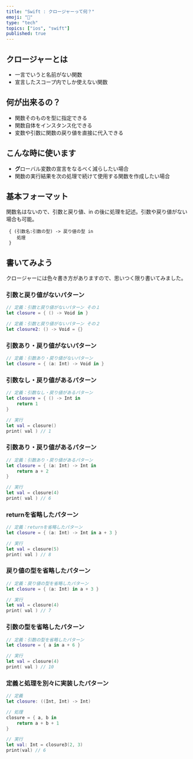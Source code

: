 ```yaml
---
title: "Swift : クロージャーって何？"
emoji: "🙌"
type: "tech"
topics: ["ios", "swift"]
published: true
---
```


## クロージャーとは

- 一言でいうと名前がない関数
- 宣言したスコープ内でしか使えない関数

## 何が出来るの？

- 関数そのものを型に指定できる
- 関数自体をインスタンス化できる
- 変数や引数に関数の戻り値を直接に代入できる

## こんな時に使います

- **グ**ローバル変数の宣言をなるべく減らしたい場合
- 関数の実行結果を次の処理で続けて使用する関数を作成したい場合

## 基本フォーマット

関数名はないので、引数と戻り値、in の後に処理を記述。引数や戻り値がない場合も可能。

```
 { (引数名:引数の型) -> 戻り値の型 in
    処理
 }
```

## 書いてみよう

クロージャーには色々書き方がありますので、思いつく限り書いてみました。

### 引数と戻り値がないパターン

```swift
// 定義：引数と戻り値がないパターン その１
let closure = { () -> Void in }

// 定義：引数と戻り値がないパターン その２
let closure2: () -> Void = {}
```

### 引数あり・戻り値がないパターン

```swift
// 定義：引数あり・戻り値がないパターン
let closure = { (a: Int) -> Void in }
```

### 引数なし・戻り値があるパターン

```swift
// 定義：引数なし・戻り値があるパターン
let closure = { () -> Int in
    return 1
}

// 実行
let val = closure()
print( val ) // 1
```

### 引数あり・戻り値があるパターン

```swift
// 定義：引数あり・戻り値があるパターン
let closure = { (a: Int) -> Int in
    return a + 2
}

// 実行
let val = closure(4)
print( val ) // 6
```

### returnを省略したパターン

```swift
// 定義：returnを省略したパターン
let closure = { (a: Int) -> Int in a + 3 }

// 実行
let val = closure(5)
print( val ) // 8
```

### 戻り値の型を省略したパターン

```swift
// 定義：戻り値の型を省略したパターン
let closure = { (a: Int) in a + 3 }

// 実行
let val = closure(4)
print( val ) // 7
```

### 引数の型を省略したパターン

```swift
// 定義：引数の型を省略したパターン
let closure = { a in a + 6 }

// 実行
let val = closure(4)
print( val ) // 10
```

### 定義と処理を別々に実装したパターン

```swift
// 定義
let closure: ((Int, Int) -> Int)

// 処理
closure = { a, b in
    return a + b + 1
}

// 実行
let val: Int = closure3(2, 3)
print(val) // 6
```
